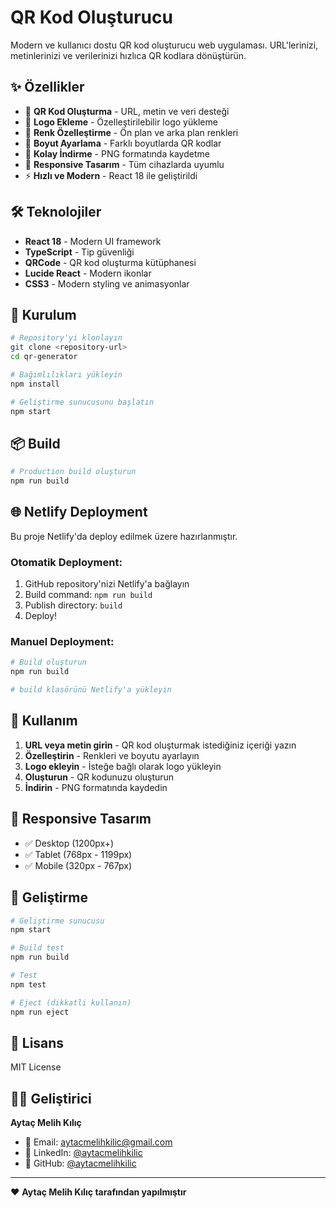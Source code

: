 # QR Kod Oluşturucu

Modern ve kullanıcı dostu QR kod oluşturucu web uygulaması. URL'lerinizi, metinlerinizi ve verilerinizi hızlıca QR kodlara dönüştürün.

## ✨ Özellikler

- 🔗 **QR Kod Oluşturma** - URL, metin ve veri desteği
- 🎨 **Logo Ekleme** - Özelleştirilebilir logo yükleme
- 🌈 **Renk Özelleştirme** - Ön plan ve arka plan renkleri
- 📏 **Boyut Ayarlama** - Farklı boyutlarda QR kodlar
- 💾 **Kolay İndirme** - PNG formatında kaydetme
- 📱 **Responsive Tasarım** - Tüm cihazlarda uyumlu
- ⚡ **Hızlı ve Modern** - React 18 ile geliştirildi

## 🛠️ Teknolojiler

- **React 18** - Modern UI framework
- **TypeScript** - Tip güvenliği
- **QRCode** - QR kod oluşturma kütüphanesi
- **Lucide React** - Modern ikonlar
- **CSS3** - Modern styling ve animasyonlar

## 🚀 Kurulum

```bash
# Repository'yi klonlayın
git clone <repository-url>
cd qr-generator

# Bağımlılıkları yükleyin
npm install

# Geliştirme sunucusunu başlatın
npm start
```

## 📦 Build

```bash
# Production build oluşturun
npm run build
```

## 🌐 Netlify Deployment

Bu proje Netlify'da deploy edilmek üzere hazırlanmıştır.

### Otomatik Deployment:
1. GitHub repository'nizi Netlify'a bağlayın
2. Build command: `npm run build`
3. Publish directory: `build`
4. Deploy!

### Manuel Deployment:
```bash
# Build oluşturun
npm run build

# build klasörünü Netlify'a yükleyin
```

## 🎯 Kullanım

1. **URL veya metin girin** - QR kod oluşturmak istediğiniz içeriği yazın
2. **Özelleştirin** - Renkleri ve boyutu ayarlayın
3. **Logo ekleyin** - İsteğe bağlı olarak logo yükleyin
4. **Oluşturun** - QR kodunuzu oluşturun
5. **İndirin** - PNG formatında kaydedin

## 📱 Responsive Tasarım

- ✅ Desktop (1200px+)
- ✅ Tablet (768px - 1199px)
- ✅ Mobile (320px - 767px)

## 🔧 Geliştirme

```bash
# Geliştirme sunucusu
npm start

# Build test
npm run build

# Test
npm test

# Eject (dikkatli kullanın)
npm run eject
```

## 📄 Lisans

MIT License

## 👨‍💻 Geliştirici

**Aytaç Melih Kılıç**
- 📧 Email: aytacmelihkilic@gmail.com
- 💼 LinkedIn: [@aytacmelihkilic](https://www.linkedin.com/in/aytacmelihkilic/)
- 🐙 GitHub: [@aytacmelihkilic](https://github.com/aytacmelihkilic)

---

❤️ **Aytaç Melih Kılıç tarafından yapılmıştır**

